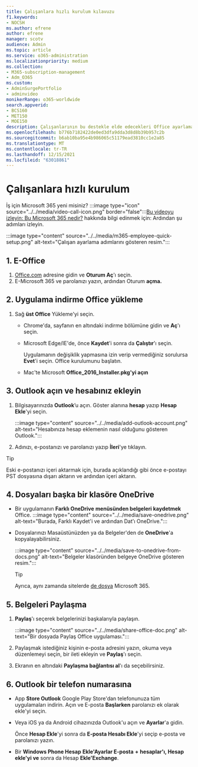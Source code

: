 ```yaml
---
title: Çalışanlara hızlı kurulum kılavuzu
f1.keywords:
- NOCSH
ms.author: efrene
author: efrene
manager: scotv
audience: Admin
ms.topic: article
ms.service: o365-administration
ms.localizationpriority: medium
ms.collection:
- M365-subscription-management
- Adm_O365
ms.custom:
- AdminSurgePortfolio
- adminvideo
monikerRange: o365-worldwide
search.appverid:
- BCS160
- MET150
- MOE150
description: Çalışanlarının bu destekle elde edecekleri Office ayarlamayı öğrenmelerini Microsoft 365 İş Ekstra.
ms.openlocfilehash: b776b7182422de0ed3dfa9dda3d8d8b39b957c2b
ms.sourcegitcommit: b6ab10ba95e4b986065c51179ead3810cc1e2a85
ms.translationtype: MT
ms.contentlocale: tr-TR
ms.lasthandoff: 12/15/2021
ms.locfileid: "63018861"
---
```

# <a name="employee-quick-setup"></a>Çalışanlara hızlı kurulum

İş için Microsoft 365 yeni misiniz? :::image type="icon" source="../../media/video-call-icon.png" border="false":::[Bu videoyu izleyin: Bu Microsoft 365 nedir?](../admin-overview/what-is-microsoft-365.md) hakkında bilgi edinmek için: Ardından şu adımları izleyin.

:::image type="content" source="../../media/m365-employee-quick-setup.png" alt-text="Çalışan ayarlama adımlarını gösteren resim.":::

## <a name="1-sign-in-to-office"></a>1. E-Office

1. [Office.com](https://office.com) adresine gidin ve **Oturum Aç**'ı seçin.
1. E-Microsoft 365 ve parolanızı yazın, ardından Oturum **açma.**

## <a name="2-download-and-install-office-apps"></a>2. Uygulama indirme Office yükleme

1. Sağ **üst Office** Yükleme'yi seçin.
    - Chrome'da, sayfanın en altındaki indirme bölümüne gidin ve **Aç**'ı seçin.
    - Microsoft Edge/IE'de, önce **Kaydet**'i sonra da **Çalıştır**'ı seçin.
    
        Uygulamanın değişiklik yapmasına izin verip vermediğiniz sorulursa **Evet**'i seçin. Office kurulumunu başlatın.
    - Mac'te Microsoft **Office_2016_Installer.pkg'yi açın**

## <a name="3-open-outlook-and-add-your-account"></a>3. Outlook açın ve hesabınız ekleyin

1. Bilgisayarınızda **Outlook**’u açın. Göster alanına **hesap** yazıp **Hesap Ekle**'yi seçin.

    :::image type="content" source="../../media/add-outlook-account.png" alt-text="Hesabınıza hesap eklemenin nasıl olduğunu gösteren Outlook.":::



1. Adınızı, e-postanızı ve parolanızı yazıp **İleri**'ye tıklayın.

> [!TIP]
> Eski e-postanızı içeri aktarmak için, burada açıklandığı gibi önce e-postayı PST dosyasına dışarı aktarın ve ardından içeri aktarın.

## <a name="4-save-or-copy-files-to-onedrive"></a>4. Dosyaları başka bir klasöre OneDrive

- Bir uygulamanın **Farklı OneDrive** **menüsünden belgeleri kaydetmek** Office.
    :::image type="content" source="../../media/save-onedrive.png" alt-text="Burada, Farklı Kaydet'i ve ardından Dat'ı OneDrive.":::

- Dosyalarınızı Masaüstünüzden ya da Belgeler'den de **OneDrive**'a kopyalayabilirsiniz.

    :::image type="content" source="../../media/save-to-onedrive-from-docs.png" alt-text="Belgeler klasöründen belgeye OneDrive gösteren resim.":::

    > [!TIP]
    > Ayrıca, aynı zamanda sitelerde [de dosya](https://support.microsoft.com/office/d18d21a0-1f9f-4f6c-ac45-d52afa0a4a2e) Microsoft 365.

## <a name="5-share-documents"></a>5. Belgeleri Paylaşma

1. **Paylaş**'ı seçerek belgelerinizi başkalarıyla paylaşın.

    :::image type="content" source="../../media/share-office-doc.png" alt-text="Bir dosyada Paylaş Office uygulaması.":::

1. Paylaşmak istediğiniz kişinin e-posta adresini yazın, okuma veya düzenlemeyi seçin, bir ileti ekleyin ve **Paylaş**'ı seçin.
1. Ekranın en altındaki **Paylaşma bağlantısı al**'ı da seçebilirsiniz.

## <a name="6-get-outlook-on-your-phone"></a>6. Outlook bir telefon numarasına

- App **Store Outlook** Google Play Store'dan telefonunuza tüm uygulamaları indirin. Açın ve E-posta **Başlarken** parolanızı ek olarak ekle'yi seçin.
- Veya iOS ya da Android cihazınızda Outlook'u açın ve **Ayarlar**'a gidin.

    Önce **Hesap Ekle**'yi sonra da **E-posta Hesabı Ekle**'yi seçip e-posta ve parolanızı yazın.
- Bir **Windows Phone Hesap** **Ekle'Ayarlar E-posta** **+** **hesaplar'ı, Hesap ekle'yi ve** sonra da Hesap **Ekle'Exchange**.